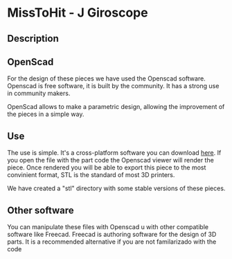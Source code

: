 MissToHit - J Giroscope
==============

## Description ##




## OpenScad ##
For the design of these pieces we have used the Openscad software. Openscad is free software, it is built by the community. It has a strong use in community makers.

OpenScad allows to make a parametric design, allowing the improvement of the pieces in a simple way.


## Use ##
The use is simple. It's a cross-platform software you can download [here](http://www.openscad.org/). If you open the file with the part code the Openscad viewer will render the piece. Once rendered you will be able to export this piece to the most convinient format, STL is the standard of most 3D printers.

We have created a "stl" directory with some stable versions of these pieces.


## Other software ##
You can manipulate these files with Openscad u with other compatible software like Freecad. Freecad is authoring software for the design of 3D parts. It is a recommended alternative if you are not familarizado with the code
